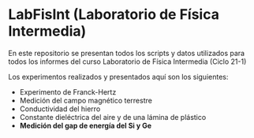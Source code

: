 # LabFisInt (Laboratorio de Física Intermedia)
En este repositorio se presentan todos los scripts y datos utilizados para todos los informes del curso Laboratorio de Física Intermedia (Ciclo 21-1)

Los experimentos realizados y presentados aquí son los siguientes:
- Experimento de Franck-Hertz
- Medición del campo magnético terrestre
- Conductividad del hierro
- Constante dieléctrica del aire y de una lámina de plástico
- **Medición del gap de energía del Si y Ge**
